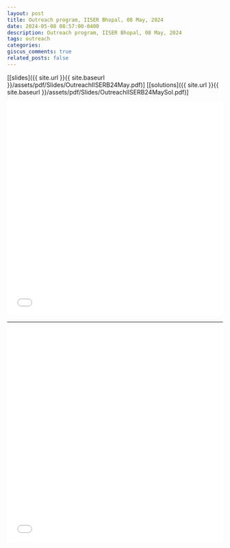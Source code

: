 ```yaml
---
layout: post
title: Outreach program, IISER Bhopal, 08 May, 2024
date: 2024-05-08 08:57:00-0400
description: Outreach program, IISER Bhopal, 08 May, 2024
tags: outreach
categories: 
giscus_comments: true
related_posts: false
---
```


[[slides]({{ site.url }}{{ site.baseurl }}/assets/pdf/Slides/OutreachIISERB24May.pdf)] 
[[solutions]({{ site.url }}{{ site.baseurl }}/assets/pdf/Slides/OutreachIISERB24MaySol.pdf)]

<iframe src="{{ site.baseurl }}/assets/pdf/Slides/OutreachIISERB24May.pdf" width="100%" height="500" frameborder="no" border="0" marginwidth="0" marginheight="0"></iframe>

---

<iframe src="{{ site.baseurl }}/assets/pdf/Slides/OutreachIISERB24MaySol.pdf" width="100%" height="500" frameborder="no" border="0" marginwidth="0" marginheight="0"></iframe>
